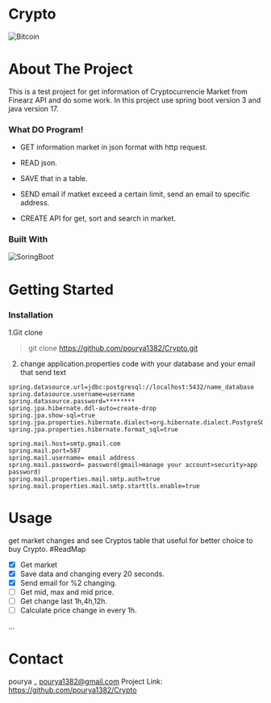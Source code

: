 # Crypto

![Bitcoin](https://user-images.githubusercontent.com/115644088/207050891-d47d1eee-ccf0-49b6-8f01-dd44947440d4.png)



# **About The Project**

This is a test project for get information of Cryptocurrencie Market from Finearz API and do some work. In this project use spring boot version 3 and java version 17.
### What DO Program! 
- GET information market in json format with http request.
+ READ json.
* SAVE that in a table.
- SEND email if matket exceed a certain limit, send an email to specific address.
+ CREATE API for get, sort and search in market.

### Built With 

![SoringBoot](https://user-images.githubusercontent.com/115644088/207056149-750b9c75-2cb5-4f7d-b70f-b3ee7fa42aeb.svg)

# Getting Started

### Installation
1.Git clone
> git clone https://github.com/pourya1382/Crypto.git

2. change application.properties code with your database and your email that send text
```
spring.datasource.url=jdbc:postgresql://localhost:5432/name_database
spring.datasource.username=username
spring.datasource.password=********
spring.jpa.hibernate.ddl-auto=create-drop
spring.jpa.show-sql=true
spring.jpa.properties.hibernate.dialect=org.hibernate.dialect.PostgreSQLDialect
spring.jpa.properties.hibernate.format_sql=true

spring.mail.host=smtp.gmail.com
spring.mail.port=587
spring.mail.username= email address
spring.mail.password= password(gmail>manage your account>security>app password)
spring.mail.properties.mail.smtp.auth=true
spring.mail.properties.mail.smtp.starttls.enable=true
```
# Usage
get market changes and see Cryptos table that useful for better choice to buy Crypto.
#ReadMap
- [x] Get market
- [x] Save data and changing every 20 seconds.
- [x] Send email for %2 changing.
- [ ] Get mid, max and mid price.
- [ ] Get change last 1h,4h,12h.
- [ ] Calculate price change in every 1h.

...

# Contact
pourya _ pourya1382@gmail.com
Project Link: https://github.com/pourya1382/Crypto
